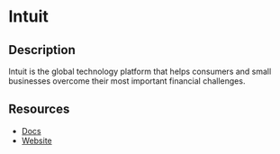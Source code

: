 # Intuit

## Description
Intuit is the global technology platform that helps consumers and small businesses overcome their most important financial challenges.

## Resources
* [Docs](https://developer.intuit.com/)
* [Website](intuit.com)